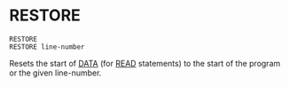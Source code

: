 # RESTORE

`RESTORE`  
`RESTORE line-number`  

Resets the start of [DATA](man_cs-data.md) (for [READ](man_cs-read.md) statements) to the start of the program or the given line-number.
